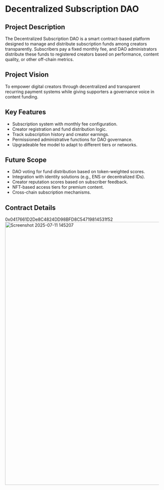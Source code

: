# Decentralized Subscription DAO

## Project Description

The Decentralized Subscription DAO is a smart contract-based platform designed to manage and distribute subscription funds among creators transparently. Subscribers pay a fixed monthly fee, and DAO administrators distribute these funds to registered creators based on performance, content quality, or other off-chain metrics.

## Project Vision

To empower digital creators through decentralized and transparent recurring payment systems while giving supporters a governance voice in content funding.

## Key Features

- Subscription system with monthly fee configuration.
- Creator registration and fund distribution logic.
- Track subscription history and creator earnings.
- Permissioned administrative functions for DAO governance.
- Upgradeable fee model to adapt to different tiers or networks.

## Future Scope

- DAO voting for fund distribution based on token-weighted scores.
- Integration with identity solutions (e.g., ENS or decentralized IDs).
- Creator reputation scores based on subscriber feedback.
- NFT-based access tiers for premium content.
- Cross-chain subscription mechanisms.


## Contract Details
 0x0417661D2De8C4824DD98BFD8C54719814531f52
 <img width="1817" height="863" alt="Screenshot 2025-07-11 145207" src="https://github.com/user-attachments/assets/59398892-12a5-490d-b4f2-a446b69ba277" />
 
